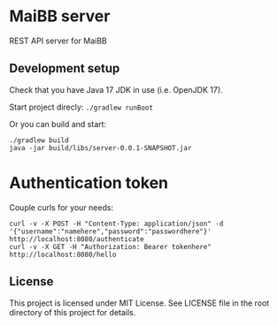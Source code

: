 # MaiBB server

REST API server for MaiBB

## Development setup

Check that you have Java 17 JDK in use (i.e. OpenJDK 17).

Start project direcly: `./gradlew runBoot`

Or you can build and start:
```
./gradlew build
java -jar build/libs/server-0.0.1-SNAPSHOT.jar
```

# Authentication token

Couple curls for your needs:
```
curl -v -X POST -H "Content-Type: application/json" -d '{"username":"namehere","password":"passwordhere"}' http://localhost:8080/authenticate
curl -v -X GET -H "Authorization: Bearer tokenhere" http://localhost:8080/hello
```

## License
This project is licensed under MIT License. See LICENSE file in the root directory of this project for details.

